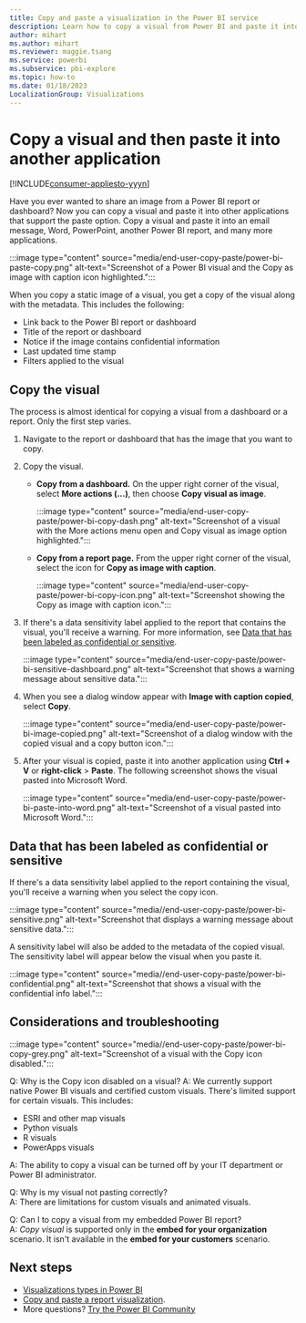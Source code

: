 ```yaml
---
title: Copy and paste a visualization in the Power BI service
description: Learn how to copy a visual from Power BI and paste it into other applications such as Word, PowerPoint, and emails.
author: mihart
ms.author: mihart
ms.reviewer: maggie.tsang
ms.service: powerbi
ms.subservice: pbi-explore
ms.topic: how-to
ms.date: 01/18/2023
LocalizationGroup: Visualizations
---
```

# Copy a visual and then paste it into another application

[!INCLUDE[consumer-appliesto-yyyn](../includes/consumer-appliesto-yyyn.md)]

Have you ever wanted to share an image from a Power BI report or dashboard? Now you can copy a visual and paste it into other applications that support the paste option. Copy a visual and paste it into an email message, Word, PowerPoint, another Power BI report, and many more applications.

:::image type="content" source="media/end-user-copy-paste/power-bi-paste-copy.png" alt-text="Screenshot of a Power BI visual and the Copy as image with caption icon highlighted.":::

When you copy a static image of a visual, you get a copy of the visual along with the metadata. This includes the following:

* Link back to the Power BI report or dashboard
* Title of the report or dashboard
* Notice if the image contains confidential information
* Last updated time stamp
* Filters applied to the visual

## Copy the visual

The process is almost identical for copying a visual from a dashboard or a report. Only the first step varies.

1. Navigate to the report or dashboard that has the image that you want to copy.

1. Copy the visual.

    * **Copy from a dashboard.** On the upper right corner of the visual, select **More actions (...)**, then choose **Copy visual as image**.

        :::image type="content" source="media/end-user-copy-paste/power-bi-copy-dash.png" alt-text="Screenshot of a visual with the More actions menu open and Copy visual as image option highlighted.":::

    * **Copy from a report page.** From the upper right corner of the visual, select the icon for **Copy as image with caption**.

        :::image type="content" source="media/end-user-copy-paste/power-bi-copy-icon.png" alt-text="Screenshot showing the Copy as image with caption icon.":::

1. If there's a data sensitivity label applied to the report that contains the visual, you'll receive a warning. For more information, see [Data that has been labeled as confidential or sensitive](#data-that-has-been-labeled-as-confidential-or-sensitive).

    :::image type="content" source="media/end-user-copy-paste/power-bi-sensitive-dashboard.png" alt-text="Screenshot that shows a warning message about sensitive data.":::

1. When you see a dialog window appear with **Image with caption copied**, select **Copy**.

    :::image type="content" source="media/end-user-copy-paste/power-bi-image-copied.png" alt-text="Screenshot of a dialog window with the copied visual and a copy button icon.":::

1. After your visual is copied, paste it into another application using **Ctrl + V** or **right-click** > **Paste**. The following screenshot shows the visual pasted into Microsoft Word.

    :::image type="content" source="media/end-user-copy-paste/power-bi-paste-into-word.png" alt-text="Screenshot of a visual pasted into Microsoft Word.":::

## Data that has been labeled as confidential or sensitive

If there's a data sensitivity label applied to the report containing the visual, you'll receive a warning when you select the copy icon.  

:::image type="content" source="media//end-user-copy-paste/power-bi-sensitive.png" alt-text="Screenshot that displays a warning message about sensitive data.":::

A sensitivity label will also be added to the metadata of the copied visual. The sensitivity label will appear below the visual when you paste it.

:::image type="content" source="media//end-user-copy-paste/power-bi-confidential.png" alt-text="Screenshot that shows a visual with the confidential info label.":::

## Considerations and troubleshooting

  :::image type="content" source="media//end-user-copy-paste/power-bi-copy-grey.png" alt-text="Screenshot of a visual with the Copy icon disabled.":::

Q: Why is the Copy icon disabled on a visual?
A: We currently support native Power BI visuals and certified custom visuals. There's limited support for certain visuals. This includes:

* ESRI and other map visuals
* Python visuals
* R visuals
* PowerApps visuals

A: The ability to copy a visual can be turned off by your IT department or Power BI administrator.

Q: Why is my visual not pasting correctly?  
A: There are limitations for custom visuals and animated visuals.

Q: Can I to copy a visual from my embedded Power BI report?  
A: *Copy visual* is supported only in the **embed for your organization** scenario. It isn't available in the **embed for your customers** scenario.

## Next steps

* [Visualizations types in Power BI](../visuals/power-bi-visualization-types-for-reports-and-q-and-a.md)
* [Copy and paste a report visualization](../visuals/power-bi-visualization-copy-paste.md).
* More questions? [Try the Power BI Community](https://community.powerbi.com/)

